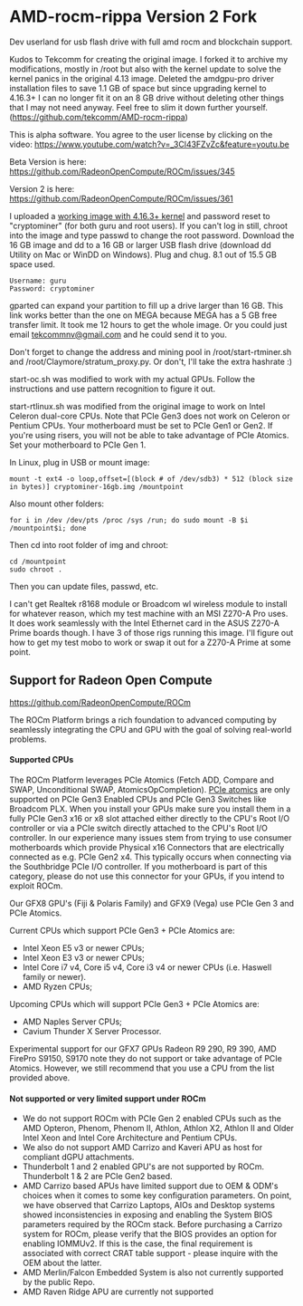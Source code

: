 # AMD-rocm-rippa Version 2 Fork
Dev userland for usb flash drive with full amd rocm and blockchain support.

Kudos to Tekcomm for creating the original image. I forked it to archive my modifications, mostly in /root but also with the kernel update to solve the kernel panics in the original 4.13 image.
Deleted the amdgpu-pro driver installation files to save 1.1 GB of space but since upgrading kernel to 4.16.3+ I can no longer fit it on an 8 GB drive without deleting other things that I may not need anyway. Feel free to slim it down further yourself.
(https://github.com/tekcomm/AMD-rocm-rippa)

This is alpha software. You agree to the user license by clicking on the video:
https://www.youtube.com/watch?v=_3Cl43FZvZc&feature=youtu.be

Beta Version is here:
https://github.com/RadeonOpenCompute/ROCm/issues/345

Version 2 is here:
https://github.com/RadeonOpenCompute/ROCm/issues/361

I uploaded a <a href="https://drive.google.com/open?id=1iel3XKQtI0Z-HPDELonKDxF4gaEYYWDb">working image with 4.16.3+ kernel</a> and password reset to "cryptominer" (for both guru and root users). If you can't log in still, chroot into the image and type passwd to change the root password.
Download the 16 GB image and dd to a 16 GB or larger USB flash drive (download dd Utility on Mac or WinDD on Windows). Plug and chug. 8.1 out of 15.5 GB space used.
```
Username: guru
Password: cryptominer
```
gparted can expand your partition to fill up a drive larger than 16 GB.
This link works better than the one on MEGA because MEGA has a 5 GB free transfer limit. It took me 12 hours to get the whole image.
Or you could just email tekcommnv@gmail.com and he could send it to you.

Don't forget to change the address and mining pool in /root/start-rtminer.sh and /root/Claymore/stratum_proxy.py. Or don't, I'll take the extra hashrate :)

start-oc.sh was modified to work with my actual GPUs. Follow the instructions and use pattern recognition to figure it out.

start-rtlinux.sh was modified from the original image to work on Intel Celeron dual-core CPUs.
Note that PCIe Gen3 does not work on Celeron or Pentium CPUs. Your motherboard must be set to PCIe Gen1 or Gen2.
If you're using risers, you will not be able to take advantage of PCIe Atomics. Set your motherboard to PCIe Gen 1.

In Linux, plug in USB or mount image:
```
mount -t ext4 -o loop,offset=[(block # of /dev/sdb3) * 512 (block size in bytes)] cryptominer-16gb.img /mountpoint
```
Also mount other folders:
```
for i in /dev /dev/pts /proc /sys /run; do sudo mount -B $i /mountpoint$i; done
```
Then cd into root folder of img and chroot:
```
cd /mountpoint
sudo chroot .
```
Then you can update files, passwd, etc.

I can't get Realtek r8168 module or Broadcom wl wireless module to install for whatever reason, which my test machine with an MSI Z270-A Pro uses. It does work seamlessly with the Intel Ethernet card in the ASUS Z270-A Prime boards though. I have 3 of those rigs running this image.
I'll figure out how to get my test mobo to work or swap it out for a Z270-A Prime at some point.

## Support for Radeon Open Compute
https://github.com/RadeonOpenCompute/ROCm

The ROCm Platform brings a rich foundation to advanced computing by seamlessly
 integrating the CPU and GPU with the goal of solving real-world problems.

#### Supported CPUs
The ROCm Platform leverages PCIe Atomics (Fetch ADD, Compare and SWAP, 
Unconditional SWAP, AtomicsOpCompletion).
[PCIe atomics](https://github.com/RadeonOpenCompute/RadeonOpenCompute.github.io/blob/master/ROCmPCIeFeatures.md)
are only supported on PCIe Gen3 Enabled CPUs and PCIe Gen3 Switches like
Broadcom PLX. When you install your GPUs make sure you install them in a fully
PCIe Gen3 x16 or x8 slot attached either directly to the CPU's Root I/O 
controller or via a PCIe switch directly attached to the CPU's Root I/O 
controller. In our experience many issues stem from trying to use consumer 
motherboards which provide Physical x16 Connectors that are electrically 
connected as e.g. PCIe Gen2 x4. This typically occurs when connecting via the 
Southbridge PCIe I/O controller. If you motherboard is part of this category,
please do not use this connector for your GPUs, if you intend to exploit ROCm.


Our GFX8 GPU's (Fiji & Polaris Family) and GFX9 (Vega)  use PCIe Gen 3 and PCIe Atomics. 

Current CPUs which support PCIe Gen3 + PCIe Atomics are: 
  * Intel Xeon E5 v3 or newer CPUs; 
  * Intel Xeon E3 v3 or newer CPUs; 
  * Intel Core i7 v4, Core i5 v4, Core i3 v4 or newer CPUs (i.e. Haswell family or newer).
  * AMD Ryzen CPUs;
  
Upcoming CPUs which will support PCIe Gen3 + PCIe Atomics are:
  * AMD Naples Server CPUs; 
  * Cavium Thunder X Server Processor. 

Experimental support for our GFX7 GPUs Radeon R9 290, R9 390, AMD FirePro S9150, S9170 note they do not support or
take advantage of PCIe Atomics. However, we still recommend that you use a CPU
from the list provided above. 

#### Not supported or very limited support under ROCm 
* We do not support ROCm with PCIe Gen 2 enabled CPUs such as the AMD Opteron,
Phenom, Phenom II, Athlon, Athlon X2, Athlon II and Older Intel Xeon and Intel
Core Architecture and Pentium CPUs.  
* We also do not support AMD Carrizo and Kaveri APU as host for compliant dGPU
 attachments.
* Thunderbolt 1 and 2 enabled GPU's are not supported by ROCm. Thunderbolt 1 & 2
are PCIe Gen2 based.
* AMD Carrizo based APUs have limited support due to OEM & ODM's choices when it
comes to some key configuration parameters. On point, we have observed that
Carrizo Laptops, AIOs and Desktop systems showed inconsistencies in exposing and
enabling the System BIOS parameters required by the ROCm stack. Before
purchasing a Carrizo system for ROCm, please verify that the BIOS provides an
option for enabling IOMMUv2. If this is the case, the final requirement is
associated with correct CRAT table support - please inquire with the OEM about 
the latter.
* AMD Merlin/Falcon Embedded System is also not currently supported by the public Repo. 
* AMD Raven Ridge APU are currently not supported 
